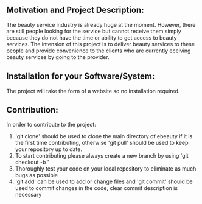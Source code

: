## Motivation and Project Description: 
The beauty service industry is already huge at the moment. However, there are still people looking for the service but cannot receive them simply because they do not have the time or ability to get access to beauty services. The intension of this project is to deliver beauty services to these people and provide convenience to the clients who are currently eceiving beauty services by going to the provider.

## Installation for your Software/System: 
The project will take the form of a website so no installation required.

## Contribution: 
In order to contribute to the project:
1) 'git clone' should be used to clone the main directory of ebeauty if it is the first time contributing, otherwise 'git pull' should be used to keep your repository up to date.
2) To start contributing please always create a new branch by using 'git checkout -b <branch name>'
3) Thoroughly test your code on your local repository to eliminate as much bugs as possible
4) 'git add' can be used to add or change files and 'git commit' should be used to commit changes in the code, clear commit description is necessary
